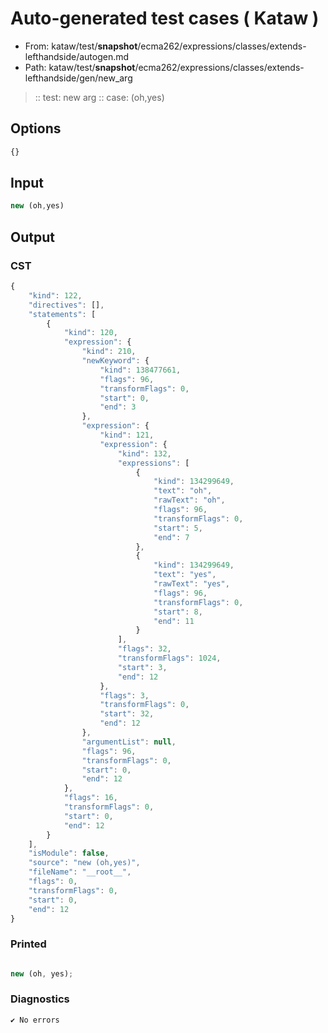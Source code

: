 # Auto-generated test cases ( Kataw )
- From: kataw/test/__snapshot__/ecma262/expressions/classes/extends-lefthandside/autogen.md
- Path: kataw/test/__snapshot__/ecma262/expressions/classes/extends-lefthandside/gen/new_arg
> :: test: new arg
> :: case: (oh,yes)
## Options

`````js
{}
`````
## Input

`````js
new (oh,yes)
`````
## Output

### CST

```javascript
{
    "kind": 122,
    "directives": [],
    "statements": [
        {
            "kind": 120,
            "expression": {
                "kind": 210,
                "newKeyword": {
                    "kind": 138477661,
                    "flags": 96,
                    "transformFlags": 0,
                    "start": 0,
                    "end": 3
                },
                "expression": {
                    "kind": 121,
                    "expression": {
                        "kind": 132,
                        "expressions": [
                            {
                                "kind": 134299649,
                                "text": "oh",
                                "rawText": "oh",
                                "flags": 96,
                                "transformFlags": 0,
                                "start": 5,
                                "end": 7
                            },
                            {
                                "kind": 134299649,
                                "text": "yes",
                                "rawText": "yes",
                                "flags": 96,
                                "transformFlags": 0,
                                "start": 8,
                                "end": 11
                            }
                        ],
                        "flags": 32,
                        "transformFlags": 1024,
                        "start": 3,
                        "end": 12
                    },
                    "flags": 3,
                    "transformFlags": 0,
                    "start": 32,
                    "end": 12
                },
                "argumentList": null,
                "flags": 96,
                "transformFlags": 0,
                "start": 0,
                "end": 12
            },
            "flags": 16,
            "transformFlags": 0,
            "start": 0,
            "end": 12
        }
    ],
    "isModule": false,
    "source": "new (oh,yes)",
    "fileName": "__root__",
    "flags": 0,
    "transformFlags": 0,
    "start": 0,
    "end": 12
}
```

### Printed

```javascript

new (oh, yes);
```

### Diagnostics

```javascript
✔ No errors
```


